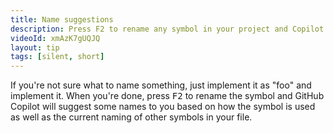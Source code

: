 ```yaml
---
title: Name suggestions
description: Press F2 to rename any symbol in your project and Copilot will suggest a name for you.
videoId: xmAzK7gUQJQ
layout: tip
tags: [silent, short]
---
```


If you're not sure what to name something, just implement it as "foo" and implement it. When you're done, press <kbd>F2</kbd> to rename the symbol and GitHub Copilot will suggest some names to you based on how the symbol is used as well as the current naming of other symbols in your file. 